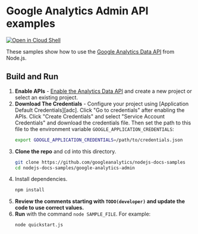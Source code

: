 # Google Analytics Admin API examples

[![Open in Cloud Shell][shell_img]][shell_link]

[shell_img]: http://gstatic.com/cloudssh/images/open-btn.png
[shell_link]: https://console.cloud.google.com/cloudshell/open?git_repo=https://github.com/googleanalytics/nodejs-docs-samples&page=editor&open_in_editor=/google-analytics-admin/README.md

These samples show how to use the
[Google Analytics Data API](https://developers.google.com/analytics/devguides/reporting/data/v1) from Node.js.

## Build and Run
1.  **Enable APIs** - [Enable the Analytics Data API](https://console.cloud.google.com/flows/enableapi?apiid=analyticsadmin.googleapis.com)
    and create a new project or select an existing project.
2.  **Download The Credentials** - Configure your project using [Application Default Credentials][adc].
    Click "Go to credentials" after enabling the APIs. Click "Create Credentials"
    and select "Service Account Credentials" and download the credentials file. Then set the path to
    this file to the environment variable `GOOGLE_APPLICATION_CREDENTIALS`:
    ```sh
    export GOOGLE_APPLICATION_CREDENTIALS=/path/to/credentials.json
    ```
3.  **Clone the repo** and cd into this directory.
    ```sh
    git clone https://github.com/googleanalytics/nodejs-docs-samples
    cd nodejs-docs-samples/google-analytics-admin
    ```
4.  Install dependencies.
    ```sh
    npm install
    ```
5.  **Review the comments starting with `TODO(developer)` and update the code
    to use correct values.**
6.  **Run** with the command `node SAMPLE_FILE`. For example:
    ```sh
    node quickstart.js
    ```

